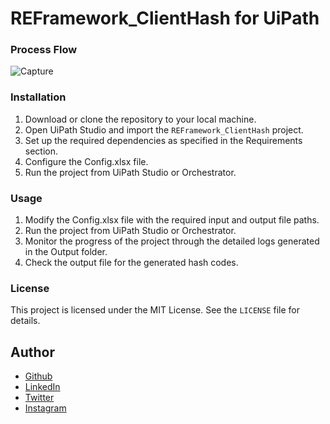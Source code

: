 # REFramework_ClientHash for UiPath


### Process Flow

![Capture](https://github.com/Klaus-in-Tech/REFramework_ClientHash/assets/31986394/e99a36ae-3f1c-4d71-9a40-b7255a8713fb)


### Installation

1. Download or clone the repository to your local machine.
2. Open UiPath Studio and import the `REFramework_ClientHash` project.
3. Set up the required dependencies as specified in the Requirements section.
4. Configure the Config.xlsx file.
5. Run the project from UiPath Studio or Orchestrator.



### Usage

1. Modify the Config.xlsx file with the required input and output file paths.
2. Run the project from UiPath Studio or Orchestrator.
3. Monitor the progress of the project through the detailed logs generated in the Output folder.
4. Check the output file for the generated hash codes.

### License

This project is licensed under the MIT License. See the `LICENSE` file for details.

## Author
- [Github](https://github.com/Klaus-in-Tech)
- [LinkedIn](https://www.linkedin.com/in/kakoozaallanklaus/)
- [Twitter](https://twitter.com/Klaus_in_Tech)
- [Instagram](https://instagram.com/klaus_allan_?igshid=ZDdkNTZiNTM=)
